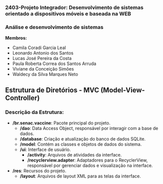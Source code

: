 ### 2403-Projeto Integrador: Desenvolvimento de sistemas orientado a dispositivos móveis e baseada na WEB 
### Análise e desenvolvimento de sistemas

**Membros:**
- Camila Coradi Garcia Leal
- Leonardo Antonio dos Santos
- Lucas José Pereira da Costa
- Paula Roberta Correa dos Santos Arruda
- Viviane da Conceição Simões
- Waldecy da Silva Marques Neto

## Estrutura de Diretórios - MVC (Model-View-Controller)


### Descrição da Estrutura:

- **/br.senac.vaccine**: Pacote principal do projeto.
  - **/dao**: Data Access Object, responsável por interagir com a base de dados.
  - **/database**: Criação e atualização do banco de dados SQLite.
  - **/model**: Contém as classes e objetos de dados do sistema.
  - **/ui**: Interface de usuário.
    - **/activity**: Arquivos de atividades da interface.
    - **/recyclerview.adapter**: Adaptadores para o RecyclerView, responsável por gerenciar dados e visualização na interface.
- **/res**: Recursos do projeto.
  - **/layout**: Arquivos de layout XML para as telas da interface.
